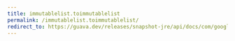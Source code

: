 ```yaml
---
title: immutablelist.toimmutablelist
permalink: /immutablelist.toimmutablelist/
redirect_to: https://guava.dev/releases/snapshot-jre/api/docs/com/google/common/collect/ImmutableList.html#toImmutableList--
---
```


